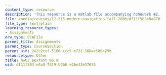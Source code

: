 ```yaml
---
content_type: resource
description: 'This resource is a matlab file accompanying homework #2.'
file: /media/courses/12-215-modern-navigation-fall-2006/df11f503e8a078f9b8b6e2be32e57655_hw02_sextant_06.m
file_type: text/plain
learning_resource_types:
- Assignments
ocw_type: OCWFile
parent_title: Assignments
parent_type: CourseSection
parent_uid: 2a2c2cef-5186-ccc5-e731-56bee588a29d
resourcetype: Other
title: hw02_sextant_06.m
uid: df11f503-e8a0-78f9-b8b6-e2be32e57655
---
```

